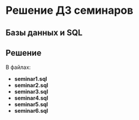 ﻿# Решение ДЗ семинаров
## Базы данных и SQL

## Решение

В файлах:
- __seminar1.sql__
- __seminar2.sql__
- __seminar3.sql__
- __seminar4.sql__
- __seminar5.sql__
- __seminar6.sql__
